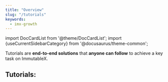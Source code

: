 ```yaml
---
title: "Overview"
slug: "/tutorials"
keywords:
  - imx-growth
---
```


import DocCardList from '@theme/DocCardList';
import {useCurrentSidebarCategory} from '@docusaurus/theme-common';

Tutorials are **end-to-end solutions** that **anyone can follow** to achieve a key task on ImmutableX.


## Tutorials:
<DocCardList items={useCurrentSidebarCategory().items}/>